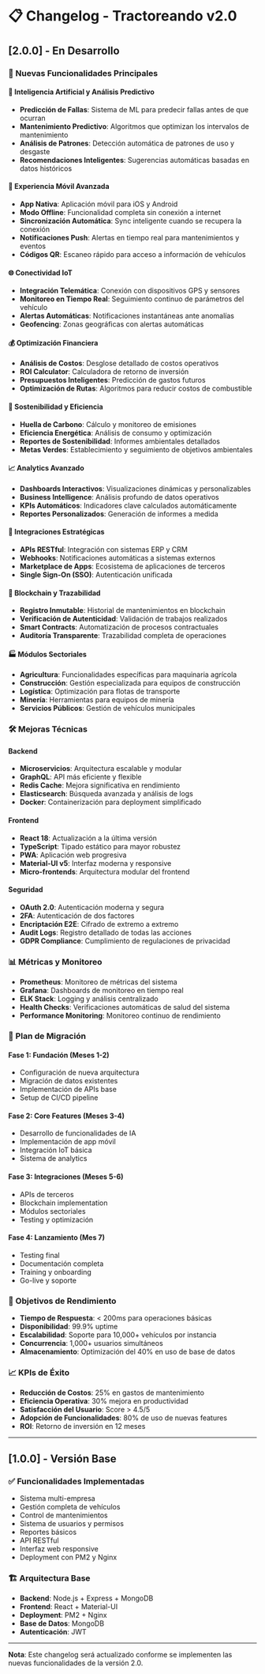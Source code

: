 # 📋 Changelog - Tractoreando v2.0

## [2.0.0] - En Desarrollo

### 🚀 Nuevas Funcionalidades Principales

#### 🤖 Inteligencia Artificial y Análisis Predictivo
- **Predicción de Fallas**: Sistema de ML para predecir fallas antes de que ocurran
- **Mantenimiento Predictivo**: Algoritmos que optimizan los intervalos de mantenimiento
- **Análisis de Patrones**: Detección automática de patrones de uso y desgaste
- **Recomendaciones Inteligentes**: Sugerencias automáticas basadas en datos históricos

#### 📱 Experiencia Móvil Avanzada
- **App Nativa**: Aplicación móvil para iOS y Android
- **Modo Offline**: Funcionalidad completa sin conexión a internet
- **Sincronización Automática**: Sync inteligente cuando se recupera la conexión
- **Notificaciones Push**: Alertas en tiempo real para mantenimientos y eventos
- **Códigos QR**: Escaneo rápido para acceso a información de vehículos

#### 🌐 Conectividad IoT
- **Integración Telemática**: Conexión con dispositivos GPS y sensores
- **Monitoreo en Tiempo Real**: Seguimiento continuo de parámetros del vehículo
- **Alertas Automáticas**: Notificaciones instantáneas ante anomalías
- **Geofencing**: Zonas geográficas con alertas automáticas

#### 💰 Optimización Financiera
- **Análisis de Costos**: Desglose detallado de costos operativos
- **ROI Calculator**: Calculadora de retorno de inversión
- **Presupuestos Inteligentes**: Predicción de gastos futuros
- **Optimización de Rutas**: Algoritmos para reducir costos de combustible

#### 🌱 Sostenibilidad y Eficiencia
- **Huella de Carbono**: Cálculo y monitoreo de emisiones
- **Eficiencia Energética**: Análisis de consumo y optimización
- **Reportes de Sostenibilidad**: Informes ambientales detallados
- **Metas Verdes**: Establecimiento y seguimiento de objetivos ambientales

#### 📈 Analytics Avanzado
- **Dashboards Interactivos**: Visualizaciones dinámicas y personalizables
- **Business Intelligence**: Análisis profundo de datos operativos
- **KPIs Automáticos**: Indicadores clave calculados automáticamente
- **Reportes Personalizados**: Generación de informes a medida

#### 🔗 Integraciones Estratégicas
- **APIs RESTful**: Integración con sistemas ERP y CRM
- **Webhooks**: Notificaciones automáticas a sistemas externos
- **Marketplace de Apps**: Ecosistema de aplicaciones de terceros
- **Single Sign-On (SSO)**: Autenticación unificada

#### 🔐 Blockchain y Trazabilidad
- **Registro Inmutable**: Historial de mantenimientos en blockchain
- **Verificación de Autenticidad**: Validación de trabajos realizados
- **Smart Contracts**: Automatización de procesos contractuales
- **Auditoría Transparente**: Trazabilidad completa de operaciones

#### 🏭 Módulos Sectoriales
- **Agricultura**: Funcionalidades específicas para maquinaria agrícola
- **Construcción**: Gestión especializada para equipos de construcción
- **Logística**: Optimización para flotas de transporte
- **Minería**: Herramientas para equipos de minería
- **Servicios Públicos**: Gestión de vehículos municipales

### 🛠️ Mejoras Técnicas

#### Backend
- **Microservicios**: Arquitectura escalable y modular
- **GraphQL**: API más eficiente y flexible
- **Redis Cache**: Mejora significativa en rendimiento
- **Elasticsearch**: Búsqueda avanzada y análisis de logs
- **Docker**: Containerización para deployment simplificado

#### Frontend
- **React 18**: Actualización a la última versión
- **TypeScript**: Tipado estático para mayor robustez
- **PWA**: Aplicación web progresiva
- **Material-UI v5**: Interfaz moderna y responsive
- **Micro-frontends**: Arquitectura modular del frontend

#### Seguridad
- **OAuth 2.0**: Autenticación moderna y segura
- **2FA**: Autenticación de dos factores
- **Encriptación E2E**: Cifrado de extremo a extremo
- **Audit Logs**: Registro detallado de todas las acciones
- **GDPR Compliance**: Cumplimiento de regulaciones de privacidad

### 📊 Métricas y Monitoreo
- **Prometheus**: Monitoreo de métricas del sistema
- **Grafana**: Dashboards de monitoreo en tiempo real
- **ELK Stack**: Logging y análisis centralizado
- **Health Checks**: Verificaciones automáticas de salud del sistema
- **Performance Monitoring**: Monitoreo continuo de rendimiento

### 🔄 Plan de Migración

#### Fase 1: Fundación (Meses 1-2)
- Configuración de nueva arquitectura
- Migración de datos existentes
- Implementación de APIs base
- Setup de CI/CD pipeline

#### Fase 2: Core Features (Meses 3-4)
- Desarrollo de funcionalidades de IA
- Implementación de app móvil
- Integración IoT básica
- Sistema de analytics

#### Fase 3: Integraciones (Meses 5-6)
- APIs de terceros
- Blockchain implementation
- Módulos sectoriales
- Testing y optimización

#### Fase 4: Lanzamiento (Mes 7)
- Testing final
- Documentación completa
- Training y onboarding
- Go-live y soporte

### 🎯 Objetivos de Rendimiento
- **Tiempo de Respuesta**: < 200ms para operaciones básicas
- **Disponibilidad**: 99.9% uptime
- **Escalabilidad**: Soporte para 10,000+ vehículos por instancia
- **Concurrencia**: 1,000+ usuarios simultáneos
- **Almacenamiento**: Optimización del 40% en uso de base de datos

### 📈 KPIs de Éxito
- **Reducción de Costos**: 25% en gastos de mantenimiento
- **Eficiencia Operativa**: 30% mejora en productividad
- **Satisfacción del Usuario**: Score > 4.5/5
- **Adopción de Funcionalidades**: 80% de uso de nuevas features
- **ROI**: Retorno de inversión en 12 meses

---

## [1.0.0] - Versión Base

### ✅ Funcionalidades Implementadas
- Sistema multi-empresa
- Gestión completa de vehículos
- Control de mantenimientos
- Sistema de usuarios y permisos
- Reportes básicos
- API RESTful
- Interfaz web responsive
- Deployment con PM2 y Nginx

### 🏗️ Arquitectura Base
- **Backend**: Node.js + Express + MongoDB
- **Frontend**: React + Material-UI
- **Deployment**: PM2 + Nginx
- **Base de Datos**: MongoDB
- **Autenticación**: JWT

---

**Nota**: Este changelog será actualizado conforme se implementen las nuevas funcionalidades de la versión 2.0.